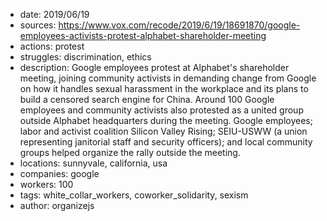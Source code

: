 - date: 2019/06/19
- sources: https://www.vox.com/recode/2019/6/19/18691870/google-employees-activists-protest-alphabet-shareholder-meeting
- actions: protest
- struggles: discrimination, ethics
- description: Google employees protest at Alphabet's shareholder meeting, joining community activists in demanding change from Google on how it handles sexual harassment in the workplace and its plans to build a censored search engine for China. Around 100 Google employees and community activists also protested as a united group outside Alphabet headquarters during the meeting. Google employees; labor and activist coalition Silicon Valley Rising; SEIU-USWW (a union representing janitorial staff and security officers); and local community groups helped organize the rally outside the meeting.
- locations: sunnyvale, california, usa
- companies: google
- workers: 100
- tags: white_collar_workers, coworker_solidarity, sexism
- author: organizejs
